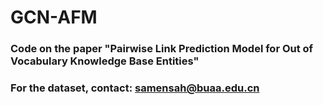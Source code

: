 # GCN-AFM

### Code on the paper "Pairwise Link Prediction Model for Out of Vocabulary Knowledge Base Entities"
### For the dataset, contact: samensah@buaa.edu.cn
